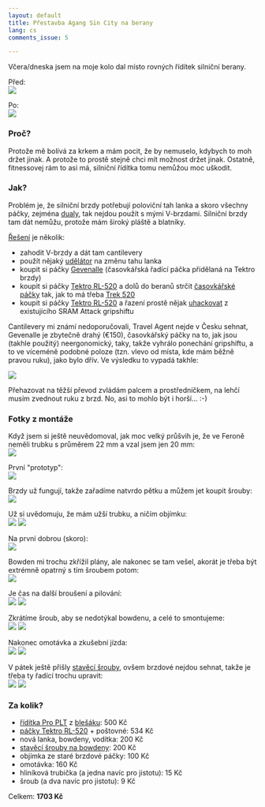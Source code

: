 ```yaml
---
layout: default
title: Přestavba Agang Sin City na berany
lang: cs
comments_issue: 5

---
```


Včera/dneska jsem na moje kolo dal místo rovných řídítek silniční
berany.

Před:  
[![][berany_puvodni_small]][berany_puvodni]

Po:  
[![][berany_final_small]][berany_final]

### Proč?

Protože mě bolívá za krkem a mám pocit, že by nemuselo, kdybych to moh držet
jinak. A protože to prostě stejně chci mít možnost držet jinak. Ostatně,
fitnessovej rám to asi má, silniční řídítka tomu nemůžou moc uškodit.

### Jak?

Problém je, že silniční brzdy potřebují poloviční tah lanka a skoro všechny
páčky, zejména [dualy][], tak nejdou použít s mými V-brzdami. Silniční brzdy
tam dát nemůžu, protože mám široký pláště a blatníky.

[Řešení][dropvbrake] je několik:

  - zahodit V-brzdy a dát tam cantilevery
  - použít nějaký [udělátor][travelagent] na změnu tahu lanka
  - koupit si páčky [Gevenalle][] (časovkářská řadící páčka přidělaná na
    Tektro brzdy)
  - koupit si páčky [Tektro RL-520][rl520] a dolů do beranů strčit
    [časovkářské páčky][sl-bs77] tak, jak to má třeba [Trek 520][trek520]
  - koupit si páčky [Tektro RL-520][rl520] a řazení prostě nějak
    [uhackovat][rohloff] z existujícího SRAM Attack gripshiftu

Cantilevery mi známí nedoporučovali, Travel Agent nejde v Česku sehnat,
Gevenalle je zbytečně drahý (€150), časovkářský páčky na to, jak jsou (takhle
použitý) neergonomický, taky, takže vyhrálo ponechání gripshiftu, a to ve
víceméně podobné poloze (tzn. vlevo od místa, kde mám běžně pravou ruku), jako
bylo dřív. Ve výsledku to vypadá takhle:

[![][berany_final_detail_small]][berany_final_detail]

Přehazovat na těžší převod zvládám palcem a prostředníčkem, na lehčí musím
zvednout ruku z brzd. No, asi to mohlo být i horší... :-)

[dualy]: https://en.wikipedia.org/wiki/Shimano_Total_Integration
[dropvbrake]: http://www.phred.org/~alex/bikes/brakes.html
[travelagent]: https://problemsolversbike.com/products/travel-agent
[Gevenalle]: https://gevenalle.com/product-category/shifters/
[sl-bs77]: https://www.jensonusa.com/Shimano-SL-BS77-9-SPEED-Bar-End-Shifters
[trek520]: https://www.trekbikes.com/us/en/bikes/road/touring/520/
[rohloff]: https://cyclingabout.com/rohloff-hubs-with-drop-handlebars/

### Fotky z montáže

Když jsem si ještě neuvědomoval, jak moc velký průšvih je, že ve Feroně neměli
trubku s průměrem 22 mm a vzal jsem jen 20 mm:  
[![][berany_packy1_small]][berany_packy1]

První "prototyp":  
[![][berany_packy2_small]][berany_packy2]

Brzdy už fungují, takže zařadíme natvrdo pětku a můžem jet koupit šrouby:  
[![][berany_singlespeed_small]][berany_singlespeed]

Už si uvědomuju, že mám užší trubku, a ničím objímku:  
[![][berany_uchyt1_small]][berany_uchyt1]
[![][berany_uchyt2_small]][berany_uchyt2]

Na první dobrou (skoro):  
[![][berany_uchyt3_small]][berany_uchyt3]

Bowden mi trochu zkřížil plány, ale nakonec se tam vešel, akorát je třeba být
extrémně opatrný s tím šroubem potom:  
[![][berany_uchyt4_small]][berany_uchyt4]

Je čas na další broušení a pilování:  
[![][berany_uchyt5_small]][berany_uchyt5]
[![][berany_uchyt6_small]][berany_uchyt6]

Zkrátíme šroub, aby se nedotýkal bowdenu, a celé to smontujeme:  
[![][berany_uchyt7_small]][berany_uchyt7]
[![][berany_uchyt8_small]][berany_uchyt8]

Nakonec omotávka a zkušební jízda:  
[![][berany_final_detail_small]][berany_final_detail]
[![][berany_final_small]][berany_final]

V pátek ještě přišly [stavěcí šrouby][token], ovšem brzdové nejdou sehnat,
takže je třeba ty řadící trochu upravit:  
[![][berany_barrel1_small]][berany_barrel1]
[![][berany_barrel2_small]][berany_barrel2]

### Za kolik?

  - [řídítka Pro PLT][proplt] z [blešáku][blesak]: 500 Kč
  - [páčky Tektro RL-520][rl520] + poštovné: 534 Kč
  - nová lanka, bowdeny, vodítka: 200 Kč
  - [stavěcí šrouby na bowdeny][token]: 200 Kč
  - objímka ze staré brzdové páčky: 100 Kč
  - omotávka: 160 Kč
  - hliníková trubička (a jedna navíc pro jistotu): 15 Kč
  - šroub (a dva navíc pro jistotu): 9 Kč

[proplt]: http://www.wiggle.com/pro-plt-2014-alloy-road-handlebar/
[blesak]: https://www.facebook.com/events/869841896392719/
[rl520]: http://www.wiggle.com/tektro-rl520-drop-bar-brake-lever/
[token]: http://dily.maxbike.cz/eshop/staveci-doraz-bowdenu-token-cerne-2ks

Celkem: **1703 Kč**

[berany_final_detail]: https://store.lisk.in/tmp/perm/berany_final_detail.jpg
[berany_final_detail_small]: https://store.lisk.in/tmp/perm/berany_final_detail_small.jpg
[berany_final]: https://store.lisk.in/tmp/perm/berany_final.jpg
[berany_final_small]: https://store.lisk.in/tmp/perm/berany_final_small.jpg
[berany_packy1]: https://store.lisk.in/tmp/perm/berany_packy1.jpg
[berany_packy1_small]: https://store.lisk.in/tmp/perm/berany_packy1_small.jpg
[berany_packy2]: https://store.lisk.in/tmp/perm/berany_packy2.jpg
[berany_packy2_small]: https://store.lisk.in/tmp/perm/berany_packy2_small.jpg
[berany_puvodni]: https://store.lisk.in/tmp/perm/berany_puvodni.jpg
[berany_puvodni_small]: https://store.lisk.in/tmp/perm/berany_puvodni_small.jpg
[berany_singlespeed]: https://store.lisk.in/tmp/perm/berany_singlespeed.jpg
[berany_singlespeed_small]: https://store.lisk.in/tmp/perm/berany_singlespeed_small.jpg
[berany_uchyt1]: https://store.lisk.in/tmp/perm/berany_uchyt1.jpg
[berany_uchyt1_small]: https://store.lisk.in/tmp/perm/berany_uchyt1_small.jpg
[berany_uchyt2]: https://store.lisk.in/tmp/perm/berany_uchyt2.jpg
[berany_uchyt2_small]: https://store.lisk.in/tmp/perm/berany_uchyt2_small.jpg
[berany_uchyt3]: https://store.lisk.in/tmp/perm/berany_uchyt3.jpg
[berany_uchyt3_small]: https://store.lisk.in/tmp/perm/berany_uchyt3_small.jpg
[berany_uchyt4]: https://store.lisk.in/tmp/perm/berany_uchyt4.jpg
[berany_uchyt4_small]: https://store.lisk.in/tmp/perm/berany_uchyt4_small.jpg
[berany_uchyt5]: https://store.lisk.in/tmp/perm/berany_uchyt5.jpg
[berany_uchyt5_small]: https://store.lisk.in/tmp/perm/berany_uchyt5_small.jpg
[berany_uchyt6]: https://store.lisk.in/tmp/perm/berany_uchyt6.jpg
[berany_uchyt6_small]: https://store.lisk.in/tmp/perm/berany_uchyt6_small.jpg
[berany_uchyt7]: https://store.lisk.in/tmp/perm/berany_uchyt7.jpg
[berany_uchyt7_small]: https://store.lisk.in/tmp/perm/berany_uchyt7_small.jpg
[berany_uchyt8]: https://store.lisk.in/tmp/perm/berany_uchyt8.jpg
[berany_uchyt8_small]: https://store.lisk.in/tmp/perm/berany_uchyt8_small.jpg
[berany_barrel1]: https://store.lisk.in/tmp/perm/berany_barrel1.jpg
[berany_barrel1_small]: https://store.lisk.in/tmp/perm/berany_barrel1_small.jpg
[berany_barrel2]: https://store.lisk.in/tmp/perm/berany_barrel2.jpg
[berany_barrel2_small]: https://store.lisk.in/tmp/perm/berany_barrel2_small.jpg
